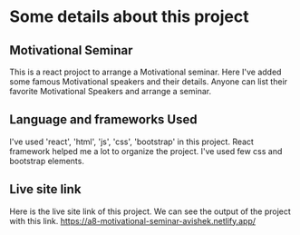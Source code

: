 # Some details about this project

## Motivational Seminar
This is a react projoct to arrange a Motivational seminar. Here I've added some famous Motivational speakers and their details. Anyone can list their favorite Motivational Speakers and arrange a seminar.

## Language and frameworks Used 
I've used 'react', 'html', 'js', 'css', 'bootstrap' in this project. React framework helped me a lot to organize the project. I've used few css and bootstrap elements.

## Live site link
Here is the live site link of this project. We can see the output of the project with this link.
https://a8-motivational-seminar-avishek.netlify.app/




